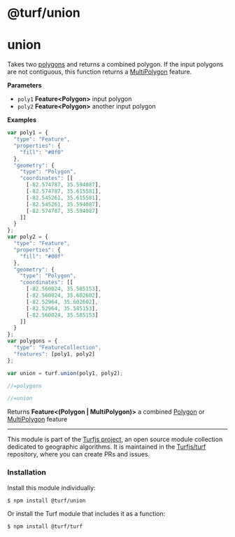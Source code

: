 # @turf/union

# union

Takes two [polygons](Polygon) and returns a combined polygon. If the input polygons are not contiguous, this function returns a [MultiPolygon](MultiPolygon) feature.

**Parameters**

-   `poly1` **Feature&lt;Polygon>** input polygon
-   `poly2` **Feature&lt;Polygon>** another input polygon

**Examples**

```javascript
var poly1 = {
  "type": "Feature",
  "properties": {
    "fill": "#0f0"
  },
  "geometry": {
    "type": "Polygon",
    "coordinates": [[
      [-82.574787, 35.594087],
      [-82.574787, 35.615581],
      [-82.545261, 35.615581],
      [-82.545261, 35.594087],
      [-82.574787, 35.594087]
    ]]
  }
};
var poly2 = {
  "type": "Feature",
  "properties": {
    "fill": "#00f"
  },
  "geometry": {
    "type": "Polygon",
    "coordinates": [[
      [-82.560024, 35.585153],
      [-82.560024, 35.602602],
      [-82.52964, 35.602602],
      [-82.52964, 35.585153],
      [-82.560024, 35.585153]
    ]]
  }
};
var polygons = {
  "type": "FeatureCollection",
  "features": [poly1, poly2]
};

var union = turf.union(poly1, poly2);

//=polygons

//=union
```

Returns **Feature&lt;(Polygon | MultiPolygon)>** a combined [Polygon](Polygon) or [MultiPolygon](MultiPolygon) feature

---

This module is part of the [Turfjs project](http://turfjs.org/), an open source
module collection dedicated to geographic algorithms. It is maintained in the
[Turfjs/turf](https://github.com/Turfjs/turf) repository, where you can create
PRs and issues.

### Installation

Install this module individually:

```sh
$ npm install @turf/union
```

Or install the Turf module that includes it as a function:

```sh
$ npm install @turf/turf
```
